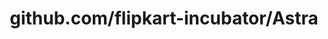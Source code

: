 ---
layout: post
title: github.com/flipkart-incubator/Astra
categories: link
tags: [انگلیسی, برنامه‌نویسی]
---